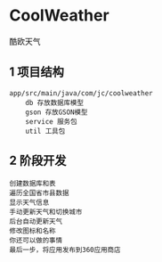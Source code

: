 # CoolWeather
酷欧天气

## 1 项目结构
    app/src/main/java/com/jc/coolweather
        db 存放数据库模型
        gson 存放GSON模型
        service 服务包
        util 工具包
## 2 阶段开发
	创建数据库和表
	遍历全国省市县数据
	显示天气信息
	手动更新天气和切换城市
	后台自动更新天气
	修改图标和名称
	你还可以做的事情
	最后一步，将应用发布到360应用商店

